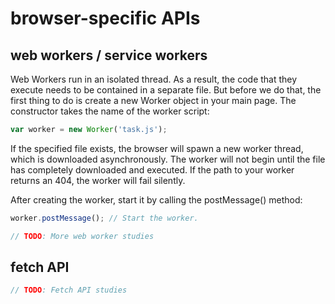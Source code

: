 # browser-specific APIs

## web workers / service workers

Web Workers run in an isolated thread. As a result, the code that they execute needs to be contained in a separate file. But before we do that, the first thing to do is create a new Worker object in your main page. The constructor takes the name of the worker script:

```js
var worker = new Worker('task.js');
```

If the specified file exists, the browser will spawn a new worker thread, which is downloaded asynchronously. The worker will not begin until the file has completely downloaded and executed. If the path to your worker returns an 404, the worker will fail silently.

After creating the worker, start it by calling the postMessage() method:

```js
worker.postMessage(); // Start the worker.
```

```js
// TODO: More web worker studies
```

## fetch API

```js
// TODO: Fetch API studies
```